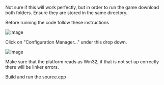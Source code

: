 Not sure if this will work perfectly, but in order to run the game download both folders.
Ensure they are stored in the same directory.

Before running the code follow these instructions

![image](https://github.com/user-attachments/assets/176a8a5b-07f7-4970-a63b-97362356ff8b)

Click on "Configuration Manager..." under this drop down.

![image](https://github.com/user-attachments/assets/d8677fff-fa0e-4fc8-bf87-1d294c98bafc)

Make sure that the platform reads as Win32, if that is not set up correctly there will be linker errors.

Build and run the source.cpp 




